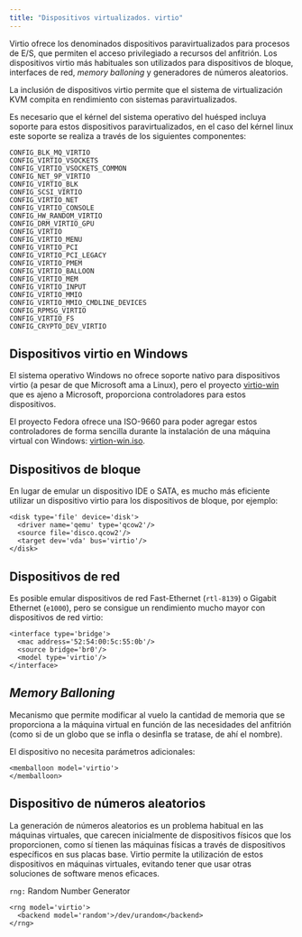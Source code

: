 ```yaml
---
title: "Dispositivos virtualizados. virtio"
---
```


Virtio ofrece los denominados dispositivos paravirtualizados para
procesos de E/S, que permiten el acceso privilegiado a recursos del
anfitrión. Los dispositivos virtio más habituales son utilizados para
dispositivos de bloque, interfaces de red, *memory balloning* y
generadores de números aleatorios.

La inclusión de dispositivos virtio permite que el sistema de
virtualización KVM compita en rendimiento con sistemas
paravirtualizados.

Es necesario que el kérnel del sistema operativo del huésped incluya
soporte para estos dispositivos paravirtualizados, en el caso del
kérnel linux este soporte se realiza a través de los siguientes
componentes:

```
CONFIG_BLK_MQ_VIRTIO
CONFIG_VIRTIO_VSOCKETS
CONFIG_VIRTIO_VSOCKETS_COMMON
CONFIG_NET_9P_VIRTIO
CONFIG_VIRTIO_BLK
CONFIG_SCSI_VIRTIO
CONFIG_VIRTIO_NET
CONFIG_VIRTIO_CONSOLE
CONFIG_HW_RANDOM_VIRTIO
CONFIG_DRM_VIRTIO_GPU
CONFIG_VIRTIO
CONFIG_VIRTIO_MENU
CONFIG_VIRTIO_PCI
CONFIG_VIRTIO_PCI_LEGACY
CONFIG_VIRTIO_PMEM
CONFIG_VIRTIO_BALLOON
CONFIG_VIRTIO_MEM
CONFIG_VIRTIO_INPUT
CONFIG_VIRTIO_MMIO
CONFIG_VIRTIO_MMIO_CMDLINE_DEVICES
CONFIG_RPMSG_VIRTIO
CONFIG_VIRTIO_FS
CONFIG_CRYPTO_DEV_VIRTIO
```

## Dispositivos virtio en Windows

El sistema operativo Windows no ofrece soporte nativo para
dispositivos virtio (a pesar de que Microsoft ama a Linux), pero el
proyecto [virtio-win](https://github.com/virtio-win) que es ajeno a
Microsoft, proporciona controladores para estos dispositivos.

El proyecto Fedora ofrece una ISO-9660 para poder agregar estos
controladores de forma sencilla durante la instalación de una máquina
virtual con Windows: [virtion-win.iso](https://fedorapeople.org/groups/virt/virtio-win/direct-downloads/stable-virtio/virtio-win.iso).

## Dispositivos de bloque

En lugar de emular un dispositivo IDE o SATA, es mucho más eficiente
utilizar un dispositivo virtio para los dispositivos de bloque, por
ejemplo:

```
<disk type='file' device='disk'>
  <driver name='qemu' type='qcow2'/>
  <source file='disco.qcow2'/>
  <target dev='vda' bus='virtio'/>
</disk>
```

## Dispositivos de red

Es posible emular dispositivos de red Fast-Ethernet (`rtl-8139`) o
Gigabit Ethernet (`e1000`), pero se consigue un rendimiento mucho
mayor con dispositivos de red virtio:

```
<interface type='bridge'>
  <mac address='52:54:00:5c:55:0b'/>
  <source bridge='br0'/>
  <model type='virtio'/>
</interface>
```

## *Memory Balloning*

Mecanismo que permite modificar al vuelo la cantidad de memoria que se
proporciona a la máquina virtual en función de las necesidades del
anfitrión (como si de un globo que se infla o desinfla se tratase, de
ahí el nombre).

El dispositivo no necesita parámetros adicionales:

```
<memballoon model='virtio'>
</memballoon>
```

## Dispositivo de números aleatorios

La generación de números aleatorios es un problema habitual en las
máquinas virtuales, que carecen inicialmente de dispositivos físicos
que los proporcionen, como sí tienen las máquinas físicas a través de
dispositivos específicos en sus placas base. Virtio permite la
utilización de estos dispositivos en máquinas virtuales, evitando
tener que usar otras soluciones de software menos eficaces.

`rng:` Random Number Generator

```
<rng model='virtio'>
  <backend model='random'>/dev/urandom</backend>
</rng>
```
